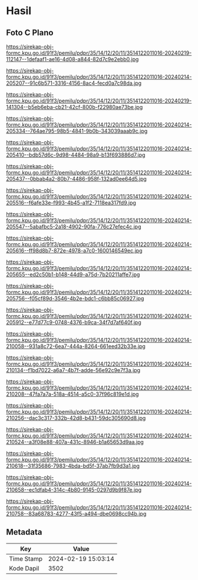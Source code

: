 # Hasil

## Foto C Plano

https://sirekap-obj-formc.kpu.go.id/91f3/pemilu/pdpr/35/14/12/20/11/3514122011016-20240219-112147--1defaaf1-ae16-4d08-a844-82d7c9e2ebb0.jpg

https://sirekap-obj-formc.kpu.go.id/91f3/pemilu/pdpr/35/14/12/20/11/3514122011016-20240214-205207--91c6b571-3316-4156-8ac4-fecd0a7c98da.jpg

https://sirekap-obj-formc.kpu.go.id/91f3/pemilu/pdpr/35/14/12/20/11/3514122011016-20240219-141304--b5eb6eba-cb21-42cf-800b-f22980ae73be.jpg

https://sirekap-obj-formc.kpu.go.id/91f3/pemilu/pdpr/35/14/12/20/11/3514122011016-20240214-205334--764ae795-98b5-4841-9b0b-343039aaab9c.jpg

https://sirekap-obj-formc.kpu.go.id/91f3/pemilu/pdpr/35/14/12/20/11/3514122011016-20240214-205410--bdb57d6c-9d98-4484-98a9-b13f693886d7.jpg

https://sirekap-obj-formc.kpu.go.id/91f3/pemilu/pdpr/35/14/12/20/11/3514122011016-20240214-205437--0bbab4a2-80b7-4486-958f-132ad0ee64d5.jpg

https://sirekap-obj-formc.kpu.go.id/91f3/pemilu/pdpr/35/14/12/20/11/3514122011016-20240214-205516--f6afe33e-f993-4b45-a1f2-7118ea317fd9.jpg

https://sirekap-obj-formc.kpu.go.id/91f3/pemilu/pdpr/35/14/12/20/11/3514122011016-20240214-205547--5abafbc5-2a18-4902-90fa-776c27efec4c.jpg

https://sirekap-obj-formc.kpu.go.id/91f3/pemilu/pdpr/35/14/12/20/11/3514122011016-20240214-205616--ff98d8b7-872e-4978-a7c0-1600146549ec.jpg

https://sirekap-obj-formc.kpu.go.id/91f3/pemilu/pdpr/35/14/12/20/11/3514122011016-20240214-205655--ed2c50b1-b148-44d9-a75d-7b20211affe7.jpg

https://sirekap-obj-formc.kpu.go.id/91f3/pemilu/pdpr/35/14/12/20/11/3514122011016-20240214-205756--f05cf89d-3546-4b2e-bdc1-c6bb85c06927.jpg

https://sirekap-obj-formc.kpu.go.id/91f3/pemilu/pdpr/35/14/12/20/11/3514122011016-20240214-205912--e77d77c9-0748-4376-b9ca-34f7d7af640f.jpg

https://sirekap-obj-formc.kpu.go.id/91f3/pemilu/pdpr/35/14/12/20/11/3514122011016-20240214-210058--931a8c72-6ea7-444a-8264-661eed32b33e.jpg

https://sirekap-obj-formc.kpu.go.id/91f3/pemilu/pdpr/35/14/12/20/11/3514122011016-20240214-210134--f1bd7022-a6a7-4b7f-adde-56e92c9e7f3a.jpg

https://sirekap-obj-formc.kpu.go.id/91f3/pemilu/pdpr/35/14/12/20/11/3514122011016-20240214-210208--47fa7a7a-518a-4514-a5c0-37f96c819e1d.jpg

https://sirekap-obj-formc.kpu.go.id/91f3/pemilu/pdpr/35/14/12/20/11/3514122011016-20240214-210256--dac3c317-332b-42d8-b431-59dc305690d8.jpg

https://sirekap-obj-formc.kpu.go.id/91f3/pemilu/pdpr/35/14/12/20/11/3514122011016-20240214-210524--a3f08e88-407a-431c-8946-b1a65653d9aa.jpg

https://sirekap-obj-formc.kpu.go.id/91f3/pemilu/pdpr/35/14/12/20/11/3514122011016-20240214-210618--31f35686-7983-4bda-bd5f-37ab7fb9d3a1.jpg

https://sirekap-obj-formc.kpu.go.id/91f3/pemilu/pdpr/35/14/12/20/11/3514122011016-20240214-210658--ec1dfab4-314c-4b80-9145-0297d9b9f87e.jpg

https://sirekap-obj-formc.kpu.go.id/91f3/pemilu/pdpr/35/14/12/20/11/3514122011016-20240214-210758--83a68783-4277-43f5-a494-dbe0698cc94b.jpg


## Metadata

| Key        | Value               |
| ---------- | ------------------- |
| Time Stamp | 2024-02-19 15:03:14 |
| Kode Dapil | 3502                |



